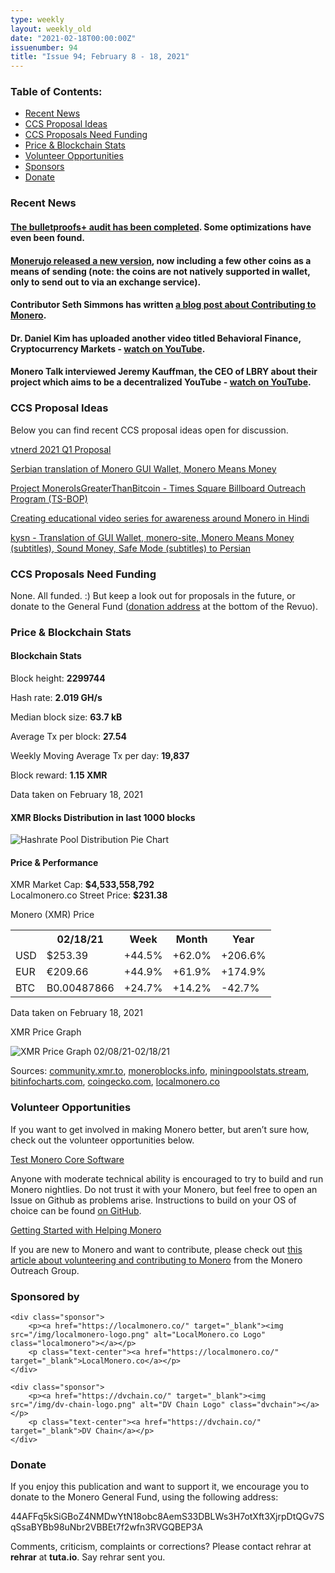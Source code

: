 ```yaml
---
type: weekly
layout: weekly_old
date: "2021-02-18T00:00:00Z"
issuenumber: 94
title: "Issue 94; February 8 - 18, 2021"
---
```

<h3>Table of Contents:</h3>
<ul class="contents">
    <li><a href="#news">Recent News</a></li>
    <li><a href="#ideas">CCS Proposal Ideas</a></li>
    <li><a href="#proposals">CCS Proposals Need Funding</a></li>
    <li><a href="#stats">Price & Blockchain Stats</a></li>
    <li><a href="#volunteer">Volunteer Opportunities</a></li>
    <li><a href="#sponsor">Sponsors</a></li>
    <li><a href="#donate">Donate</a></li>
</ul>

<h3 id="news">Recent News</h3>

<div class="newsbyte">
    <h4><a href="https://www.reddit.com/r/Monero/comments/lju20s/bulletproofs_audit_is_ready/" target="_blank">The bulletproofs+ audit has been completed</a>. Some optimizations have even been found.</h4>
</div>

<div class="newsbyte">
    <h4><a href="https://www.reddit.com/r/Monerujo/comments/linb5c/update_monerujo_v1172_druk_replacing_xmrto_with/" target="_blank">Monerujo released a new version</a>, now including a few other coins as a means of sending (note: the coins are not natively supported in wallet, only to send out to via an exchange service).</h4>
</div>

<div class="newsbyte">
    <h4>Contributor Seth Simmons has written <a href="https://sethsimmons.me/posts/contributing-to-monero/" target="_blank">a blog post about Contributing to Monero</a>.</h4>
</div>

<div class="newsbyte">
    <h4>Dr. Daniel Kim has uploaded another video titled Behavioral Finance, Cryptocurrency Markets - <a href="https://youtu.be/REC5V7d3pqM" target="_blank">watch on YouTube</a>.</h4>
</div>

<div class="newsbyte">
    <h4>Monero Talk interviewed Jeremy Kauffman, the CEO of LBRY about their project which aims to be a decentralized YouTube - <a href="https://youtu.be/myhrsvOhP0w" target="_blank">watch on YouTube</a>.</h4>
</div>

<h3 id="ideas">CCS Proposal Ideas</h3>

<p>Below you can find recent CCS proposal ideas open for discussion.</p>

<div class="proposal">
<p><a href="https://repo.getmonero.org/monero-project/ccs-proposals/-/merge_requests/214" target="_blank">vtnerd 2021 Q1 Proposal</a></p>
</div>

<div class="proposal">
<p><a href="https://repo.getmonero.org/monero-project/ccs-proposals/-/merge_requests/213" target="_blank">Serbian translation of Monero GUI Wallet, Monero Means Money</a></p>
</div>

<div class="proposal">
<p><a href="https://repo.getmonero.org/monero-project/ccs-proposals/-/merge_requests/212" target="_blank">Project MoneroIsGreaterThanBitcoin - Times Square Billboard Outreach Program (TS-BOP)</a></p>
</div>

<div class="proposal">
<p><a href="https://repo.getmonero.org/monero-project/ccs-proposals/-/merge_requests/211" target="_blank">Creating educational video series for awareness around Monero in Hindi</a></p>
</div>

<div class="proposal">
<p><a href="https://repo.getmonero.org/monero-project/ccs-proposals/-/merge_requests/206" target="_blank">kysn - Translation of GUI Wallet, monero-site, Monero Means Money (subtitles), Sound Money, Safe Mode (subtitles) to Persian</a></p>
</div>

<h3 id="proposals">CCS Proposals Need Funding</h3>

None. All funded. :) But keep a look out for proposals in the future, or donate to the General Fund (<a href="#donate">donation address</a> at the bottom of the Revuo).

<h3 id="stats">Price & Blockchain Stats</h3>

<h4 class="stat">Blockchain Stats</h4>

<div class="bcstats">
    <p>Block height: <b>2299744</b></p>
    <p>Hash rate: <b>2.019 GH/s</b></p>
    <p>Median block size: <b>63.7 kB</b></p>
    <p>Average Tx per block: <b>27.54</b></p>
    <p>Weekly Moving Average Tx per day: <b>19,837</b></p>
    <p>Block reward: <b>1.15 XMR</b></p>
</div>
<p class="note">Data taken on February 18, 2021</p>

<h4 class="stat">XMR Blocks Distribution in last 1000 blocks</h4>
<p><img src="/img/hashrate-pool-distribution-0218.png" alt="Hashrate Pool Distribution Pie Chart"/></p>

<h4 class="stat">Price & Performance</h4>

<div class="price-intro">XMR Market Cap: <b>$4,533,558,792</b><br>Localmonero.co Street Price: <b>$231.38</b></div>

<p class="table-title">Monero (XMR) Price</p>
<table class="price-table">
  <tr class="row1">
    <th></th>
    <th>02/18/21</th>
    <th>Week</th>
    <th>Month</th>
    <th>Year</th>
  </tr>
  <tr>
    <td data-th="XMR to">USD</td>
    <td data-th="02/18/21">$253.39</td>
    <td data-th="Week" class="green">+44.5%</td>
    <td data-th="Month" class="green">+62.0%</td>
    <td data-th="Year" class="green">+206.6%</td>
  </tr>
  <tr class="row3">
    <td data-th="XMR to">EUR</td>
    <td data-th="02/18/21">€209.66</td>
    <td data-th="Week" class="green">+44.9%</td>
    <td data-th="Month" class="green">+61.9%</td>
    <td data-th="Year" class="green">+174.9%</td>
  </tr>
  <tr>
    <td data-th="XMR to">BTC</td>
    <td data-th="02/18/21">B0.00487866</td>
    <td data-th="Week" class="green">+24.7%</td>
    <td data-th="Month" class="green">+14.2%</td>
    <td data-th="Year" class="red">-42.7%</td>
  </tr>
</table>
<p class="note">Data taken on February 18, 2021</p>

<p class="table-title">XMR Price Graph</p>

![XMR Price Graph 02/08/21-02/18/21](/img/weekly-chart-0218.png "XMR Price Graph 02/08/21-02/18/21") 

Sources: <a href="https://community.xmr.to/explorer/mainnet/" target="_blank">community.xmr.to</a>, <a href="https://moneroblocks.info/stats/transaction-stats" target="_blank">moneroblocks.info</a>, <a href="https://miningpoolstats.stream/monero" target="_blank">miningpoolstats.stream</a>, <a href="https://bitinfocharts.com/monero/" target="_blank">bitinfocharts.com</a>, <a href="https://www.coingecko.com/" target="_blank">coingecko.com</a>, <a href="https://localmonero.co/" target="_blank">localmonero.co</a>

<h3 id="volunteer">Volunteer Opportunities</h3>

<p>If you want to get involved in making Monero better, but aren’t sure how, check out the volunteer opportunities below.</p>

<div class="newsbyte">
    <p class="date"><a href="https://github.com/monero-project/monero" target="_blank">Test Monero Core Software</a></p>
    <p>Anyone with moderate technical ability is encouraged to try to build and run Monero nightlies. Do not trust it with your Monero, but feel free to open an Issue on Github as problems arise. Instructions to build on your OS of choice can be found <a href="https://github.com/monero-project/monero#compiling-monero-from-source" target="_blank">on GitHub</a>. </p>
</div>

<div class="newsbyte">
    <p class="date"><a href="https://github.com/monero-project/monero" target="_blank">Getting Started with Helping Monero</a></p>
    <p>If you are new to Monero and want to contribute, please check out <a href="https://www.monerooutreach.org/stories/getting-started-helping-monero.php" target="_blank">this article about volunteering and contributing to Monero</a> from the Monero Outreach Group. </p>
</div>

<h3 id="sponsor">Sponsored by</h3>

<div class="sponsors">

    <div class="sponsor">
        <p><a href="https://localmonero.co/" target="_blank"><img src="/img/localmonero-logo.png" alt="LocalMonero.co Logo" class="localmonero"></a></p>
        <p class="text-center"><a href="https://localmonero.co/" target="_blank">LocalMonero.co</a></p>
    </div>

    <div class="sponsor">
        <p><a href="https://dvchain.co/" target="_blank"><img src="/img/dv-chain-logo.png" alt="DV Chain Logo" class="dvchain"></a></p>
        <p class="text-center"><a href="https://dvchain.co/" target="_blank">DV Chain</a></p>
    </div>
</div>

<h3 id="donate">Donate</h3>

<p markdown="1">If you enjoy this publication and want to support it, we encourage you to donate to the Monero General Fund, using the following address:</p>

<p class="address" markdown="1">44AFFq5kSiGBoZ4NMDwYtN18obc8AemS33DBLWs3H7otXft3XjrpDtQGv7SqSsaBYBb98uNbr2VBBEt7f2wfn3RVGQBEP3A</p>

<!--p><a href="monero:44AFFq5kSiGBoZ4NMDwYtN18obc8AemS33DBLWs3H7otXft3XjrpDtQGv7SqSsaBYBb98uNbr2VBBEt7f2wfn3RVGQBEP3A" class="qr"><img src="/img/donate-monero.png"></a></p-->

Comments, criticism, complaints or corrections? Please contact rehrar at **rehrar** at **tuta.io**. Say rehrar sent you.